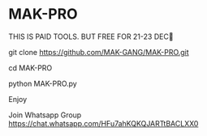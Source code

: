 # MAK-PRO

THIS IS PAID TOOLS. 
BUT FREE FOR 21-23 DEC🥱

git clone https://github.com/MAK-GANG/MAK-PRO.git



cd MAK-PRO


python MAK-PRO.py

Enjoy 

Join Whatsapp Group https://chat.whatsapp.com/HFu7ahKQKQJARTtBACLXX0
 
